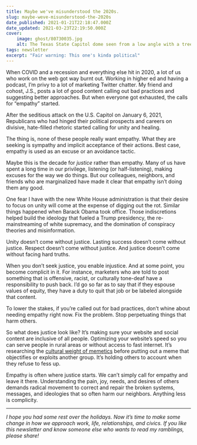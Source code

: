 ```yaml
---
title: Maybe we've misunderstood the 2020s.
slug: maybe-weve-misunderstood-the-2020s
date_published: 2021-01-21T22:18:47.000Z
date_updated: 2021-03-23T22:19:50.000Z
cover:
    image: ghost/80730035.jpg
    alt: The Texas State Capitol dome seen from a low angle with a tree in right corner.
tags: newsletter
excerpt: "Fair warning: This one's kinda political"
---
```


When COVID and a recession and everything else hit in 2020, a lot of us who work on the web got way burnt out. Working in higher ed and having a podcast, I’m privy to a lot of marketing Twitter chatter. My friend and cohost, J.S., posts a lot of good content calling out bad practices and suggesting better approaches. But when everyone got exhausted, the calls for “empathy” started.

After the seditious attack on the U.S. Capitol on January 6, 2021, Republicans who had hinged their political prospects and careers on divisive, hate-filled rhetoric started calling for unity and healing.

The thing is, none of these people really want empathy. What they are seeking is sympathy and implicit acceptance of their actions. Best case, empathy is used as an excuse or an avoidance tactic.

Maybe this is the decade for *justice* rather than empathy. Many of us have spent a long time in our privilege, listening (or half-listening), making excuses for the way we do things. But our colleagues, neighbors, and friends who are marginalized have made it clear that empathy isn’t doing them any good.

One fear I have with the new White House administration is that their desire to focus on unity will come at the expense of digging out the rot. Similar things happened when Barack Obama took office. Those indiscretions helped build the ideology that fueled a Trump presidency, the re-mainstreaming of white supremacy, and the domination of conspiracy theories and misinformation.

Unity doesn’t come without justice. Lasting success doesn’t come without justice. Respect doesn’t come without justice. And justice doesn’t come without facing hard truths.

When you don’t seek justice, you enable injustice. And at some point, you become complicit in it. For instance, marketers who are told to post something that is offensive, racist, or culturally tone-deaf have a responsibility to push back. I’d go so far as to say that if they espouse values of equity, they have a duty to quit that job or be labeled alongside that content.

To lower the stakes, if you’re called out for bad practices, don’t whine about needing empathy right now. Fix the problem. Stop perpetuating things that harm others.

So what does justice look like? It’s making sure your website and social content are inclusive of all people. Optimizing your website’s speed so you can serve people in rural areas or without access to fast internet. It’s researching the [cultural weight of memetics](https://www.researchgate.net/publication/274706611_Memetics_Does_Provide_a_Useful_Way_of_Understanding_Cultural_Evolution) before putting out a meme that objectifies or exploits another group. It’s holding others to account when they refuse to fess up.

Empathy is often where justice starts. We can’t simply call for empathy and leave it there. Understanding the pain, joy, needs, and desires of others demands radical movement to correct and repair the broken systems, messages, and ideologies that so often harm our neighbors. Anything less is complicity.

---

*I hope you had some rest over the holidays. Now it’s time to make some change in how we approach work, life, relationships, and civics. If you like this newsletter and know someone else who wants to read my ramblings, please share!*
